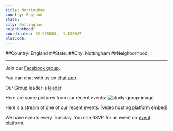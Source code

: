 ```yaml
---
title: Nottingham
country: England
state: 
city: Nottingham
neighborhood: 
coordinates: 52.955863, -1.158047
plusCode:
---
```


##Country: England
##State: 
##City: Nottingham
##Neighborhood: 
*****
Join our [Facebook group](https://www.facebook.com/groups/free.code.camp.nottingham).

You can chat with us on [chat app]().

Our Group leader is [leader]()

Here are some pictures from our recent events:
![study-group-image]()

Here's a stream of one of our recent events:
[video hosting platform embed]

We have events every Tuesday. You can RSVP for an event on [event platform]().
